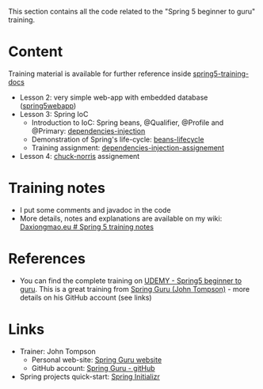 This section contains all the code related to the "Spring 5 beginner to guru" training. 


# Content
Training material is available for further reference inside [spring5-training-docs](spring5-training-docs)


* Lesson 2: very simple web-app with embedded database ([spring5webapp](spring5webapp))
* Lesson 3: Spring IoC 
  * Introduction to IoC: Spring beans, @Qualifier, @Profile and @Primary: [dependencies-injection](dependencies-injection)
  * Demonstration of Spring's life-cycle: [beans-lifecycle](beans-lifecycle)
  * Training assignment: [dependencies-injection-assignement](dependencies-injection-assignement)
* Lesson 4: [chuck-norris](chuck-norris) assignement


# Training notes
* I put some comments and javadoc in the code
* More details, notes and explanations are available on my wiki: [Daxiongmao.eu # Spring 5 training notes](http://www.daxiongmao.eu/wiki/index.php?title=Spring_5_training_(Spring_guru)_-_personal_notes#springMVC)


# References
* You can find the complete training on [UDEMY - Spring5 beginner to guru](https://www.udemy.com/spring-framework-5-beginner-to-guru/). This is a great training from [Spring Guru (John Tompson)](https://springframework.guru/) - more details on his GitHub account (see links)


# Links
* Trainer: John Tompson
  * Personal web-site: [Spring Guru website](https://springframework.guru/)
  * GitHub account: [Spring Guru - gitHub](https://github.com/springframeworkguru)
* Spring projects quick-start: [Spring Initializr](http://start.spring.io/)